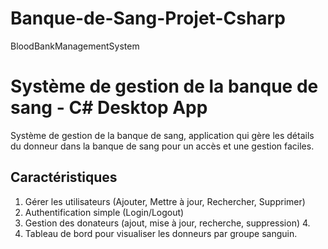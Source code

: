 # Banque-de-Sang-Projet-Csharp
BloodBankManagementSystem
# Système de gestion de la banque de sang - C# Desktop App
Système de gestion de la banque de sang, application qui gère les détails du donneur dans la banque de sang pour un accès et une gestion faciles.
## Caractéristiques
1. Gérer les utilisateurs (Ajouter, Mettre à jour, Rechercher, Supprimer)
2. Authentification simple (Login/Logout)
3. Gestion des donateurs (ajout, mise à jour, recherche, suppression) 4.
4. Tableau de bord pour visualiser les donneurs par groupe sanguin.





